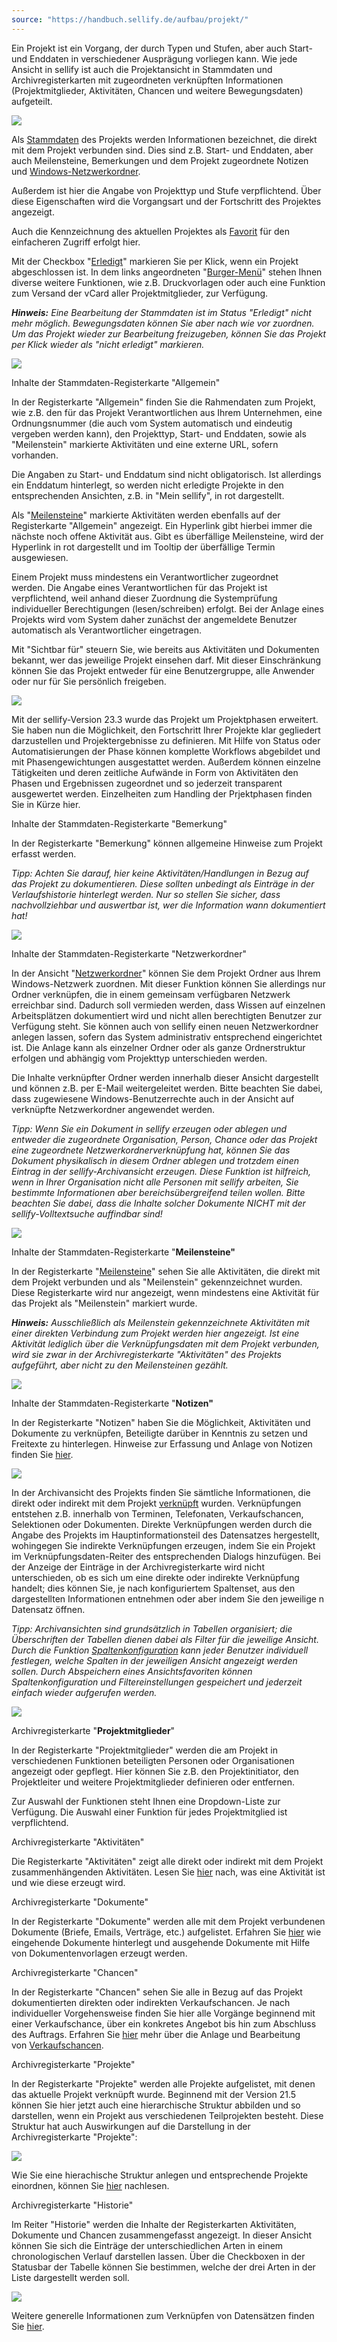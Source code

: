 ```yaml
---
source: "https://handbuch.sellify.de/aufbau/projekt/"
---
```

Ein Projekt ist ein Vorgang, der durch Typen und Stufen, aber auch Start- und Enddaten in verschiedener Ausprägung vorliegen kann. Wie jede Ansicht in sellify ist auch die Projektansicht in Stammdaten und Archivregisterkarten mit zugeordneten verknüpften Informationen (Projektmitglieder, Aktivitäten, Chancen und weitere Bewegungsdaten) aufgeteilt.

![](https://image.jimcdn.com/app/cms/image/transf/dimension=890x10000:format=png/path/s42eb4d670de94a65/image/i9f92604b3993c2e1/version/1693569349/image.png)

Als [Stammdaten](https://handbuch.sellify.de/allgemein/benutzeroberfl%C3%A4che/ "Begriffe aus sellify, Aufbau von sellify") des Projekts werden Informationen bezeichnet, die direkt mit dem Projekt verbunden sind. Dies sind z.B. Start- und Enddaten, aber auch Meilensteine, Bemerkungen und dem Projekt zugeordnete Notizen und [Windows-Netzwerkordner](https://handbuch.sellify.de/funktionen/netzwerkordner/ "Netzwerkordner").

Außerdem ist hier die Angabe von Projekttyp und Stufe verpflichtend. Über diese Eigenschaften wird die Vorgangsart und der Fortschritt des Projektes angezeigt. 

Auch die Kennzeichnung des aktuellen Projektes als [Favorit](https://handbuch.sellify.de/funktionen/favoriten-definieren/ "Favoriten definieren") für den einfacheren Zugriff erfolgt hier.

Mit der Checkbox "[Erledigt](https://handbuch.sellify.de/funktionen/erledigt-funktion/ "\"Erledigt\"-Funktion")" markieren Sie per Klick, wenn ein Projekt abgeschlossen ist. In dem links angeordneten "[Burger-Menü](https://handbuch.sellify.de/funktionen/men%C3%BC-funktionen/ "Menü-Funktionen")" stehen Ihnen diverse weitere Funktionen, wie z.B. Druckvorlagen oder auch eine Funktion zum Versand der vCard aller Projektmitglieder, zur Verfügung.

***Hinweis:** Eine Bearbeitung der Stammdaten ist im Status "Erledigt" nicht mehr möglich. Bewegungsdaten können Sie aber nach wie vor zuordnen. Um das Projekt wieder zur Bearbeitung freizugeben, können Sie das Projekt per Klick wieder als "nicht erledigt" markieren.* 

![](https://image.jimcdn.com/app/cms/image/transf/dimension=690x10000:format=png/path/s42eb4d670de94a65/image/i9f05a6a53598274d/version/1693559570/image.png)

Inhalte der Stammdaten-Registerkarte "Allgemein"

In der Registerkarte "Allgemein" finden Sie die Rahmendaten zum Projekt, wie z.B. den für das Projekt Verantwortlichen aus Ihrem Unternehmen, eine Ordnungsnummer (die auch vom System automatisch und eindeutig vergeben werden kann), den Projekttyp, Start- und Enddaten, sowie als "Meilenstein" markierte Aktivitäten und eine externe URL, sofern vorhanden.

Die Angaben zu Start- und Enddatum sind nicht obligatorisch. Ist allerdings ein Enddatum hinterlegt, so werden nicht erledigte Projekte in den entsprechenden Ansichten, z.B. in "Mein sellify", in rot dargestellt. 

Als "[Meilensteine](https://handbuch.sellify.de/funktionen/meilensteine/ "Meilensteine")" markierte Aktivitäten werden ebenfalls auf der Registerkarte "Allgemein" angezeigt. Ein Hyperlink gibt hierbei immer die nächste noch offene Aktivität aus. Gibt es überfällige Meilensteine, wird der Hyperlink in rot dargestellt und im Tooltip der überfällige Termin ausgewiesen.

Einem Projekt muss mindestens ein Verantwortlicher zugeordnet werden. Die Angabe eines Verantwortlichen für das Projekt ist verpflichtend, weil anhand dieser Zuordnung die Systemprüfung individueller Berechtigungen (lesen/schreiben) erfolgt. Bei der Anlage eines Projekts wird vom System daher zunächst der angemeldete Benutzer automatisch als Verantwortlicher eingetragen.

Mit "Sichtbar für" steuern Sie, wie bereits aus Aktivitäten und Dokumenten bekannt, wer das jeweilige Projekt einsehen darf. Mit dieser Einschränkung können Sie das Projekt entweder für eine Benutzergruppe, alle Anwender oder nur für Sie persönlich freigeben.

![](https://image.jimcdn.com/app/cms/image/transf/dimension=690x10000:format=png/path/s42eb4d670de94a65/image/i235d10fa104a9040/version/1693559682/image.png)

Mit der sellify-Version 23.3 wurde das Projekt um Projektphasen erweitert. Sie haben nun die Möglichkeit, den Fortschritt Ihrer Projekte klar gegliedert darzustellen und Projektergebnisse zu definieren. Mit Hilfe von Status oder Automatisierungen der Phase können komplette Workflows abgebildet und mit Phasengewichtungen ausgestattet werden. Außerdem können einzelne Tätigkeiten und deren zeitliche Aufwände in Form von Aktivitäten den Phasen und Ergebnissen zugeordnet und so jederzeit transparent ausgewertet werden. Einzelheiten zum Handling der Prjektphasen finden Sie in Kürze hier.

Inhalte der Stammdaten-Registerkarte "Bemerkung"

In der Registerkarte "Bemerkung" können allgemeine Hinweise zum Projekt erfasst werden.

*Tipp: Achten Sie darauf, hier keine Aktivitäten/Handlungen in Bezug auf das Projekt zu dokumentieren. Diese sollten unbedingt als Einträge in der Verlaufshistorie hinterlegt werden. Nur so stellen Sie sicher, dass nachvollziehbar und auswertbar ist, wer die Information wann dokumentiert hat!*

![](https://image.jimcdn.com/app/cms/image/transf/dimension=690x10000:format=png/path/s42eb4d670de94a65/image/i2eda2b40fdfb1100/version/1693565810/image.png)

Inhalte der Stammdaten-Registerkarte "Netzwerkordner"

In der Ansicht "[Netzwerkordner](https://handbuch.sellify.de/funktionen/netzwerkordner/ "Netzwerkordner")" können Sie dem Projekt Ordner aus Ihrem Windows-Netzwerk zuordnen. Mit dieser Funktion können Sie allerdings nur Ordner verknüpfen, die in einem gemeinsam verfügbaren Netzwerk erreichbar sind. Dadurch soll vermieden werden, dass Wissen auf einzelnen Arbeitsplätzen dokumentiert wird und nicht allen berechtigten Benutzer zur Verfügung steht. Sie können auch von sellify einen neuen Netzwerkordner anlegen lassen, sofern das System administrativ entsprechend eingerichtet ist. Die Anlage kann als einzelner Ordner oder als ganze Ordnerstruktur erfolgen und abhängig vom Projekttyp unterschieden werden.

Die Inhalte verknüpfter Ordner werden innerhalb dieser Ansicht dargestellt und können z.B. per E-Mail weitergeleitet werden. Bitte beachten Sie dabei, dass zugewiesene Windows-Benutzerrechte auch in der Ansicht auf verknüpfte Netzwerkordner angewendet werden.

*Tipp: Wenn Sie ein Dokument in sellify erzeugen oder ablegen und entweder die zugeordnete Organisation, Person, Chance oder das Projekt eine zugeordnete Netzwerkordnerverknüpfung hat, können Sie das Dokument physikalisch in diesem Ordner ablegen und trotzdem einen Eintrag in der sellify-Archivansicht erzeugen. Diese Funktion ist hilfreich, wenn in Ihrer Organisation nicht alle Personen mit sellify arbeiten, Sie bestimmte Informationen aber bereichsübergreifend teilen wollen. Bitte beachten Sie dabei, dass die Inhalte solcher Dokumente NICHT mit der sellify-Volltextsuche auffindbar sind!*

![](https://image.jimcdn.com/app/cms/image/transf/dimension=690x10000:format=png/path/s42eb4d670de94a65/image/i79dc1219e53ed205/version/1693566118/image.png)

Inhalte der Stammdaten-Registerkarte "**Meilensteine"**

In der Registerkarte "[Meilensteine](https://handbuch.sellify.de/funktionen/meilensteine/ "Meilensteine")" sehen Sie alle Aktivitäten, die direkt mit dem Projekt verbunden und als "Meilenstein" gekennzeichnet wurden. Diese Registerkarte wird nur angezeigt, wenn mindestens eine Aktivität für das Projekt als "Meilenstein" markiert wurde.

***Hinweis:** Ausschließlich als Meilenstein gekennzeichnete Aktivitäten mit einer direkten Verbindung zum Projekt werden hier angezeigt. Ist eine Aktivität lediglich über die Verknüpfungsdaten mit dem Projekt verbunden, wird sie zwar in der Archivregisterkarte "Aktivitäten" des Projekts aufgeführt, aber nicht zu den Meilensteinen gezählt.* 

![](https://image.jimcdn.com/app/cms/image/transf/dimension=690x10000:format=png/path/s42eb4d670de94a65/image/i0fe45215197ec8a2/version/1693566189/image.png)

Inhalte der Stammdaten-Registerkarte "**Notizen"**

In der Registerkarte "Notizen" haben Sie die Möglichkeit, Aktivitäten und Dokumente zu verknüpfen, Beteiligte darüber in Kenntnis zu setzen und Freitexte zu hinterlegen. Hinweise zur Erfassung und Anlage von Notizen finden Sie [hier](https://handbuch.sellify.de/funktionen/notizen/ "Notizen").

![](https://image.jimcdn.com/app/cms/image/transf/dimension=690x10000:format=png/path/s42eb4d670de94a65/image/i662dc41e2f6d7969/version/1695310649/image.png)

In der Archivansicht des Projekts finden Sie sämtliche Informationen, die direkt oder indirekt mit dem Projekt [verknüpft](https://handbuch.sellify.de/allgemein/benutzeroberfl%C3%A4che/ "Benutzeroberfläche") wurden. Verknüpfungen entstehen z.B. innerhalb von Terminen, Telefonaten, Verkaufschancen, Selektionen oder Dokumenten. Direkte Verknüpfungen werden durch die Angabe des Projekts im Hauptinformationsteil des Datensatzes hergestellt, wohingegen Sie indirekte Verknüpfungen erzeugen, indem Sie ein Projekt im Verknüpfungsdaten-Reiter des entsprechenden Dialogs hinzufügen. Bei der Anzeige der Einträge in der Archivregisterkarte wird nicht unterschieden, ob es sich um eine direkte oder indirekte Verknüpfung handelt; dies können Sie, je nach konfiguriertem Spaltenset, aus den dargestellten Informationen entnehmen oder aber indem Sie den jeweilige n Datensatz öffnen.

*Tipp: Archivansichten sind grundsätzlich in Tabellen organisiert; die Überschriften der Tabellen dienen dabei als Filter für die jeweilige Ansicht. Durch die Funktion [Spaltenkonfiguration](https://handbuch.sellify.de/funktionen/spaltenkonfigurator-ansichtsfavoriten-und-tabkonfigurator/ "Spaltenkonfigurator, Ansichtsfavoriten und Tabkonfigurator") kann jeder Benutzer individuell festlegen, welche Spalten in der jeweiligen Ansicht angezeigt werden sollen. Durch Abspeichern eines Ansichtsfavoriten können Spaltenkonfiguration und Filtereinstellungen gespeichert und jederzeit einfach wieder aufgerufen werden.*

![](https://image.jimcdn.com/app/cms/image/transf/dimension=690x10000:format=jpg/path/s42eb4d670de94a65/image/if4b4731ade99b25b/version/1613567785/image.jpg)

Archivregisterkarte "**Projektmitglieder**"

In der Registerkarte "Projektmitglieder" werden die am Projekt in verschiedenen Funktionen beteiligten Personen oder Organisationen angezeigt oder gepflegt. Hier können Sie z.B. den Projektinitiator, den Projektleiter und weitere Projektmitglieder definieren oder entfernen.  

Zur Auswahl der Funktionen steht Ihnen eine Dropdown-Liste zur Verfügung. Die Auswahl einer Funktion für jedes Projektmitglied ist verpflichtend. 

Archivregisterkarte "Aktivitäten"

Die Registerkarte "Aktivitäten" zeigt alle direkt oder indirekt mit dem Projekt zusammenhängenden Aktivitäten. Lesen Sie [hier](https://handbuch.sellify.de/funktionen/aktivit%C3%A4ten-in-sellify-erzeugen/ "Aktivitäten in sellify erzeugen") nach, was eine Aktivität ist und wie diese erzeugt wird.

Archivregisterkarte "Dokumente"

In der Registerkarte "Dokumente" werden alle mit dem Projekt verbundenen Dokumente (Briefe, Emails, Verträge, etc.) aufgelistet. Erfahren Sie [hier](https://handbuch.sellify.de/funktionen/aktivit%C3%A4ten-in-sellify-erzeugen/ "Aktivitäten in sellify erzeugen") wie eingehende Dokumente hinterlegt und ausgehende Dokumente mit Hilfe von Dokumentenvorlagen erzeugt werden.

Archivregisterkarte "Chancen"

In der Registerkarte "Chancen" sehen Sie alle in Bezug auf das Projekt dokumentierten direkten oder indirekten Verkaufschancen. Je nach individueller Vorgehensweise finden Sie hier alle Vorgänge beginnend mit einer Verkaufschance, über ein konkretes Angebot bis hin zum Abschluss des Auftrags. Erfahren Sie [hier](https://handbuch.sellify.de/aufbau/chance/ "Chance") mehr über die Anlage und Bearbeitung von [Verkaufschancen](https://handbuch.sellify.de/aufbau/chance/ "Chance").  

Archivregisterkarte "Projekte"

In der Registerkarte "Projekte" werden alle Projekte aufgelistet, mit denen das aktuelle Projekt verknüpft wurde. Beginnend mit der Version 21.5 können Sie hier jetzt auch eine hierarchische Struktur abbilden und so darstellen, wenn ein Projekt aus verschiedenen Teilprojekten besteht. Diese Struktur hat auch Auswirkungen auf die Darstellung in der Archivregisterkarte "Projekte":  

![](https://image.jimcdn.com/app/cms/image/transf/dimension=675x10000:format=jpg/path/s42eb4d670de94a65/image/ib4edafd0b56d8014/version/1683021291/image.jpg)

Wie Sie eine hierachische Struktur anlegen und entsprechende Projekte einordnen, können Sie [hier](https://handbuch.sellify.de/funktionen/projekthierarchien-erstellen/ "Projekthierarchien erstellen") nachlesen.

Archivregisterkarte "Historie"

Im Reiter "Historie" werden die Inhalte der Registerkarten Aktivitäten, Dokumente und Chancen zusammengefasst angezeigt. In dieser Ansicht können Sie sich die Einträge der unterschiedlichen Arten in einem chronologischen Verlauf darstellen lassen. Über die Checkboxen in der Statusbar der Tabelle können Sie bestimmen, welche der drei Arten in der Liste dargestellt werden soll.

![](https://image.jimcdn.com/app/cms/image/transf/dimension=293x10000:format=png/path/s42eb4d670de94a65/image/id90765309db8deb2/version/1609335785/image.png)

Weitere generelle Informationen zum Verknüpfen von Datensätzen finden Sie [hier](https://handbuch.sellify.de/funktionen/informationen-verkn%C3%BCpfen/ "Informationen verknüpfen").